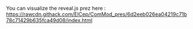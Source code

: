 You can visualize the reveal.js prez here : https://rawcdn.githack.com/ElCep/ComMod_pres/6d2eeb026ea04219c71b78c71429b635fca49d08/index.html


